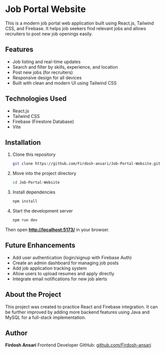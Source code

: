 # Job Portal Website

This is a modern job portal web application built using React.js, Tailwind CSS, and Firebase.
It helps job seekers find relevant jobs and allows recruiters to post new job openings easily.

## Features

* Job listing and real-time updates
* Search and filter by skills, experience, and location
* Post new jobs (for recruiters)
* Responsive design for all devices
* Built with clean and modern UI using Tailwind CSS

## Technologies Used

* React.js
* Tailwind CSS
* Firebase (Firestore Database)
* Vite

## Installation

1. Clone this repository

   ```bash
   git clone https://github.com/Firdosh-ansari/Job-Portal-Website.git
   ```
2. Move into the project directory

   ```bash
   cd Job-Portal-Website
   ```
3. Install dependencies

   ```bash
   npm install
   ```
4. Start the development server

   ```bash
   npm run dev
   ```

Then open **[http://localhost:5173/](http://localhost:5173/)** in your browser.

## Future Enhancements

* Add user authentication (login/signup with Firebase Auth)
* Create an admin dashboard for managing job posts
* Add job application tracking system
* Allow users to upload resumes and apply directly
* Integrate email notifications for new job alerts

## About the Project

This project was created to practice React and Firebase integration.
It can be further improved by adding more backend features using Java and MySQL for a full-stack implementation.

## Author

**Firdosh Ansari**
Frontend Developer
GitHub: [github.com/Firdosh-ansari](https://github.com/Firdosh-ansari)
